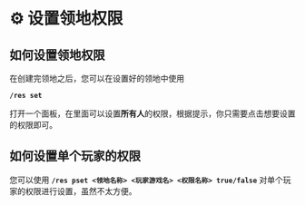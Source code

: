 # ⚙ 设置领地权限

## 如何设置领地权限

在创建完领地之后，您可以在设置好的领地中使用

**`/res set`**

打开一个面板，在里面可以设置**所有人**的权限，根据提示，你只需要点击想要设置的权限即可。

## 如何设置单个玩家的权限

您可以使用 **`/res pset <领地名称> <玩家游戏名> <权限名称> true/false`** 对单个玩家的权限进行设置，虽然不太方便。